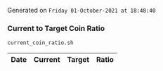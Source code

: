 Generated on `Friday 01-October-2021 at 18:48:40`

### Current to Target Coin Ratio
`current_coin_ratio.sh`

Date|Current|Target|Ratio
---|---|---|---

